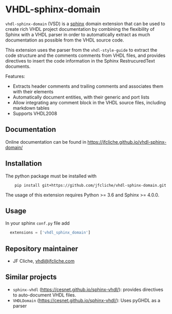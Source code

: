 # VHDL-sphinx-domain


`vhdl-sphinx-domain` (VSD) is a [sphinx](https://www.sphinx-doc.org/) domain extension that can be used to create rich VHDL project documentation
by combining the flexibility of Sphinx with a VHDL parser in order to automatically extract as much documentation as possible
from the VHDL source code.

This extension uses the parser from the `vhdl-style-guide`  to extract the code structure and the comments comments from VHDL files,
and provides directives to insert the code information in the Sphinx RestrucuredText documents.

Features:
  - Extracts header comments and trailing comments and associates them with their elements
  - Automatically document entities, with their generic and port lists
  - Allow integrating any comment block in the VHDL source files, including markdown tables
  - Supports VHDL2008

## Documentation

Online documentation can be found in https://jfcliche.github.io/vhdl-sphinx-domain/

## Installation

The python package must be installed with
```shell
    pip install git+https://github.com/jfcliche/vhdl-sphinx-domain.git
```
The usage of this extension requires Python >= 3.6 and Sphinx >= 4.0.0.

## Usage

In your sphinx `conf.py` file add

```python
  extensions = ['vhdl_sphinx_domain']
```

## Repository maintainer

 - JF Cliche, vhdl@jfcliche.com


## Similar projects

 *  `sphinx-vhdl` (https://cesnet.github.io/sphinx-vhdl/):  provides directives to auto-document VHDL files.
 * `VHDLDomain` (https://cesnet.github.io/sphinx-vhdl/): Uses pyGHDL as a parser
